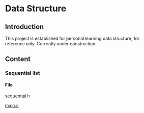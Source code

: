 # Data Structure
## Introduction
This project is established for personal learning data structure, for reference only. Currently under construction.
## Content
### Sequential list
#### File
[sequential.h](https://github.com/Cyunrei/Data-Structure/blob/master/sequential_list/sequential_list.h)

[main.c](https://github.com/Cyunrei/Data-Structure/blob/master/sequential_list/main.c)